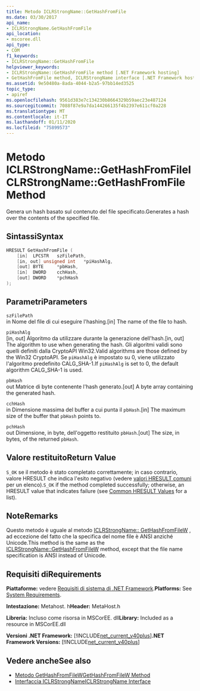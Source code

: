 ```yaml
---
title: Metodo ICLRStrongName::GetHashFromFile
ms.date: 03/30/2017
api_name:
- ICLRStrongName.GetHashFromFile
api_location:
- mscoree.dll
api_type:
- COM
f1_keywords:
- ICLRStrongName::GetHashFromFile
helpviewer_keywords:
- ICLRStrongName::GetHashFromFile method [.NET Framework hosting]
- GetHashFromFile method, ICLRStrongName interface [.NET Framework hosting]
ms.assetid: 9e50480a-8ada-4044-b2a5-97bb14ed3525
topic_type:
- apiref
ms.openlocfilehash: 9561d383e7c134230b8664329b59aec23e487124
ms.sourcegitcommit: 7088f87e9a7da144266135f4b2397e611cf0a228
ms.translationtype: MT
ms.contentlocale: it-IT
ms.lasthandoff: 01/11/2020
ms.locfileid: "75899573"
---
```

# <a name="iclrstrongnamegethashfromfile-method"></a><span data-ttu-id="007a5-102">Metodo ICLRStrongName::GetHashFromFile</span><span class="sxs-lookup"><span data-stu-id="007a5-102">ICLRStrongName::GetHashFromFile Method</span></span>
<span data-ttu-id="007a5-103">Genera un hash basato sul contenuto del file specificato.</span><span class="sxs-lookup"><span data-stu-id="007a5-103">Generates a hash over the contents of the specified file.</span></span>  
  
## <a name="syntax"></a><span data-ttu-id="007a5-104">Sintassi</span><span class="sxs-lookup"><span data-stu-id="007a5-104">Syntax</span></span>  
  
```cpp  
HRESULT GetHashFromFile (  
    [in]  LPCSTR   szFilePath,  
    [in, out] unsigned int   *piHashAlg,   
    [out] BYTE     *pbHash,      
    [in]  DWORD    cchHash,      
    [out] DWORD    *pchHash  
);  
```  
  
## <a name="parameters"></a><span data-ttu-id="007a5-105">Parametri</span><span class="sxs-lookup"><span data-stu-id="007a5-105">Parameters</span></span>  
 `szFilePath`  
 <span data-ttu-id="007a5-106">in Nome del file di cui eseguire l'hashing.</span><span class="sxs-lookup"><span data-stu-id="007a5-106">[in] The name of the file to hash.</span></span>  
  
 `piHashAlg`  
 <span data-ttu-id="007a5-107">[in, out] Algoritmo da utilizzare durante la generazione dell'hash.</span><span class="sxs-lookup"><span data-stu-id="007a5-107">[in, out] The algorithm to use when generating the hash.</span></span> <span data-ttu-id="007a5-108">Gli algoritmi validi sono quelli definiti dalla CryptoAPI Win32.</span><span class="sxs-lookup"><span data-stu-id="007a5-108">Valid algorithms are those defined by the Win32 CryptoAPI.</span></span> <span data-ttu-id="007a5-109">Se `piHashAlg` è impostato su 0, viene utilizzato l'algoritmo predefinito CALG_SHA-1.</span><span class="sxs-lookup"><span data-stu-id="007a5-109">If `piHashAlg` is set to 0, the default algorithm CALG_SHA-1 is used.</span></span>  
  
 `pbHash`  
 <span data-ttu-id="007a5-110">out Matrice di byte contenente l'hash generato.</span><span class="sxs-lookup"><span data-stu-id="007a5-110">[out] A byte array containing the generated hash.</span></span>  
  
 `cchHash`  
 <span data-ttu-id="007a5-111">in Dimensione massima del buffer a cui punta il `pbHash`.</span><span class="sxs-lookup"><span data-stu-id="007a5-111">[in] The maximum size of the buffer that `pbHash` points to.</span></span>  
  
 `pchHash`  
 <span data-ttu-id="007a5-112">out Dimensione, in byte, dell'oggetto restituito `pbHash`.</span><span class="sxs-lookup"><span data-stu-id="007a5-112">[out] The size, in bytes, of the returned `pbHash`.</span></span>  
  
## <a name="return-value"></a><span data-ttu-id="007a5-113">Valore restituito</span><span class="sxs-lookup"><span data-stu-id="007a5-113">Return Value</span></span>  
 <span data-ttu-id="007a5-114">`S_OK` se il metodo è stato completato correttamente; in caso contrario, valore HRESULT che indica l'esito negativo (vedere [valori HRESULT comuni](/windows/win32/seccrypto/common-hresult-values) per un elenco).</span><span class="sxs-lookup"><span data-stu-id="007a5-114">`S_OK` if the method completed successfully; otherwise, an HRESULT value that indicates failure (see [Common HRESULT Values](/windows/win32/seccrypto/common-hresult-values) for a list).</span></span>  
  
## <a name="remarks"></a><span data-ttu-id="007a5-115">Note</span><span class="sxs-lookup"><span data-stu-id="007a5-115">Remarks</span></span>  
 <span data-ttu-id="007a5-116">Questo metodo è uguale al metodo [ICLRStrongName:: GetHashFromFileW](../../../../docs/framework/unmanaged-api/hosting/iclrstrongname-gethashfromfilew-method.md) , ad eccezione del fatto che la specifica del nome file è ANSI anziché Unicode.</span><span class="sxs-lookup"><span data-stu-id="007a5-116">This method is the same as the [ICLRStrongName::GetHashFromFileW](../../../../docs/framework/unmanaged-api/hosting/iclrstrongname-gethashfromfilew-method.md) method, except that the file name specification is ANSI instead of Unicode.</span></span>  
  
## <a name="requirements"></a><span data-ttu-id="007a5-117">Requisiti di</span><span class="sxs-lookup"><span data-stu-id="007a5-117">Requirements</span></span>  
 <span data-ttu-id="007a5-118">**Piattaforme:** vedere [Requisiti di sistema di .NET Framework](../../../../docs/framework/get-started/system-requirements.md).</span><span class="sxs-lookup"><span data-stu-id="007a5-118">**Platforms:** See [System Requirements](../../../../docs/framework/get-started/system-requirements.md).</span></span>  
  
 <span data-ttu-id="007a5-119">**Intestazione:** Metahost. h</span><span class="sxs-lookup"><span data-stu-id="007a5-119">**Header:** MetaHost.h</span></span>  
  
 <span data-ttu-id="007a5-120">**Libreria:** Incluso come risorsa in MSCorEE. dll</span><span class="sxs-lookup"><span data-stu-id="007a5-120">**Library:** Included as a resource in MSCorEE.dll</span></span>  
  
 <span data-ttu-id="007a5-121">**Versioni .NET Framework:** [!INCLUDE[net_current_v40plus](../../../../includes/net-current-v40plus-md.md)]</span><span class="sxs-lookup"><span data-stu-id="007a5-121">**.NET Framework Versions:** [!INCLUDE[net_current_v40plus](../../../../includes/net-current-v40plus-md.md)]</span></span>  
  
## <a name="see-also"></a><span data-ttu-id="007a5-122">Vedere anche</span><span class="sxs-lookup"><span data-stu-id="007a5-122">See also</span></span>

- [<span data-ttu-id="007a5-123">Metodo GetHashFromFileW</span><span class="sxs-lookup"><span data-stu-id="007a5-123">GetHashFromFileW Method</span></span>](../../../../docs/framework/unmanaged-api/hosting/iclrstrongname-gethashfromfilew-method.md)
- [<span data-ttu-id="007a5-124">Interfaccia ICLRStrongName</span><span class="sxs-lookup"><span data-stu-id="007a5-124">ICLRStrongName Interface</span></span>](../../../../docs/framework/unmanaged-api/hosting/iclrstrongname-interface.md)
